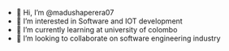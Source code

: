 - 👋 Hi, I’m @madushaperera07
- 👀 I’m interested in Software and IOT development
- 🌱 I’m currently learning at university of colombo
- 💞️ I’m looking to collaborate on software engineering industry

<!---
madushaperera07/madushaperera07 is a ✨ special ✨ repository because its `README.md` (this file) appears on your GitHub profile.
You can click the Preview link to take a look at your changes.
--->
